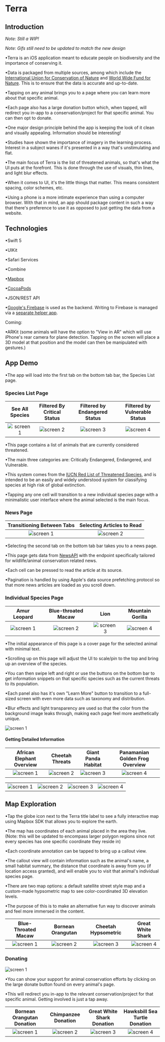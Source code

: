 # Terra

## Introduction

*Note: Still a WIP!*

*Note: Gifs still need to be updated to match the new design*

•Terra is an iOS application meant to educate people on biodiversity and the importance of conserving it. 

•Data is packaged from multiple sources, among which include the [International Union for Conservation of Nature](https://www.iucnredlist.org/) and [World Wide Fund for Nature](https://www.worldwildlife.org/). This is to ensure that the data is accurate and up-to-date.

•Tapping on any animal brings you to a page where you can learn more about that specific animal. 

•Each page also has a large donation button which, when tapped, will redirect you in-app to a conservation/project for that specific animal. You can then opt to donate.

•One major design principle behind the app is keeping the look of it clean and visually appealing. Information should be interesting!

•Studies have shown the importance of imagery in the learning process. Interest in a subject wanes if it's presented in a way that's unstimulating and flat. 

•The main focus of Terra is the list of threatened animals, so that's what the UI puts at the forefront. This is done through the use of visuals, thin lines, and light blur effects.

•When it comes to UI, it's the little things that matter. This means consistent spacing, color schemes, etc. 

•Using a phone is a more intimate experience than using a computer browser. With that in mind, an app should package content in such a way that there's preference to use it as opposed to just getting the data from a website. 



## Technologies 
•Swift 5

•UIKit

•Safari Services

•Combine

•[Mapbox](https://www.mapbox.com/)

•[CocoaPods](https://cocoapods.org/) 

•JSON/REST API

•[Google's Firebase](https://firebase.google.com/) is used as the backend. Writing to Firebase is managed via a [separate helper app](https://github.com/Anthony-R-G/Terra-Data-Upload-Helper).

Coming:

•ARKit (some animals will have the option to "View in AR" which will use iPhone's rear camera for plane detection. Tapping on the screen will place a 3D model at that position and the model can then be manipulated with gestures.)

## App Demo

•The app will load into the first tab on the bottom tab bar, the Species List page.

### Species List Page
| See All Species | Filtered By Critical Status | Filtered by Endangered Status | Filtered by Vulnerable Status |
| :------: | :------: | :------: | :------: |
|![screen 1](https://i.imgur.com/xrJUAcs.png) | ![screen 2](https://i.imgur.com/Pu9QLSc.png) | ![screen 3](https://i.imgur.com/wB5Ziou.png) | ![screen 4](https://i.imgur.com/oBdkkog.png) |

•This page contains a list of animals that are currently considered threatened. 

•The main three categories are: Critically Endangered, Endangered, and Vulnerable. 

•This system comes from the [IUCN Red List of Threatened Species](https://www.sanbi.org/skep/the-iucn-red-list-explained/), and is intended to be an easily and widely understood system for classifying species at high risk of global extinction.

•Tapping any one cell will transition to a new individual species page with a minimalistic user interface where the animal selected is the main focus.



### News Page
| Transitioning Between Tabs | Selecting Articles to Read |
| :------: | :------: |
|![screen 1](https://media.giphy.com/media/ieaU0z4wACLIYrWIey/giphy.gif) | ![screen 2](https://media.giphy.com/media/IejPdlUw4B2Yj2cfVp/giphy.gif) |

•Selecting the second tab on the bottom tab bar takes you to a news page. 

•This page gets data from [NewsAPI](https://newsapi.org/) with the endpoint specifically tailored for wildlife/animal conservation related news. 

•Each cell can be pressed to read the article at its source. 

•Pagination is handled by using Apple's data source prefetching protocol so that more news articles are loaded as you scroll down.



### Individual Species Page 
| Amur Leopard | Blue-throated Macaw | Lion | Mountain Gorilla |
| :------: | :------: | :------: | :------: |
|![screen 1](https://i.imgur.com/QjrPBUG.png) | ![screen 2](https://i.imgur.com/Gh06jD8.png) |![screen 3](https://i.imgur.com/SWMSCj1.png)|![screen 4](https://i.imgur.com/FxQyKcm.png)| 

•The initial appearance of this page is a cover page for the selected animal with minimal text.

•Scrolling up on this page will adjust the UI to scale/pin to the top and bring up an overview of the species. 

•You can then swipe left and right or use the buttons on the bottom bar to get information snippets on that specific species such as the current threats to its population. 

•Each panel also has it's own "Learn More" button to transition to a full-sized screen with even more data such as taxonomy and distribution. 

•Blur effects and light transparency are used so that the color from the background image leaks through, making each page feel more aesthetically unique. 

![screen 1](https://media.giphy.com/media/iIoxEOe632nhzJz6Lq/giphy.gif)



#### Getting Detailed Information
| African Elephant Overview | Cheetah Threats | Giant Panda Habitat | Panamanian Golden Frog Overview |
| :------: | :------: | :------: | :------: |
|![screen 1](https://i.imgur.com/P3KWBPK.png) | ![screen 2](https://i.imgur.com/7VUSOXp.png)|![screen 3](https://i.imgur.com/MbR9rte.png)| ![screen 4](https://i.imgur.com/qaBtmeo.png) |

|  |  |  |  |
| :------: | :------: | :------: | :------: |
|![screen 1](https://i.imgur.com/0hHEP6b.png) | ![screen 2](https://i.imgur.com/y8xq9CH.png)|![screen 3](https://i.imgur.com/JibFWR2.png)| ![screen 4](https://i.imgur.com/Ou2tTbz.png) |


## Map Exploration 

•Tap the globe icon next to the Terra title label to see a fully interactive map using Mapbox SDK that allows you to explore the earth.

•The map has coordinates of each animal placed in the area they live. (Note: this will be updated to encompass larger polygon regions since not every species has one specific coordinate they reside in)

•Each coordinate annotation can be tapped to bring up a callout view.

•The callout view will contain information such as the animal's name, a small habitat summary, the distance that coordinate is away from you (if location access granted), and will enable you to visit that animal's individual species page.

•There are two map options: a default satellite street style map and a custom-made hypsometric map to see color-coordinated 3D elevation levels.

•The purpose of this is to make an alternative fun way to discover animals and feel more immersed in the content.

| Blue-Throated Macaw | Bornean Orangutan | Cheetah Hypsometric | Great White Shark |
| :------: | :------: | :------: | :------: |
|![screen 1](https://i.imgur.com/FfiqdNY.png) | ![screen 2](https://i.imgur.com/Z6W90KH.png) |![screen 3](https://i.imgur.com/kYMtJIP.png)|![screen 4](https://i.imgur.com/Fl7LRci.png)|


### Donating
![screen 1](https://media.giphy.com/media/Rm2YUtHLivpcvSU0Yg/giphy.gif)


•You can show your support for animal conservation efforts by clicking on the large donate button found on every animal's page. 

•This will redirect you in-app to the relevant conservation/project for that specific animal. Getting involved is just a tap away.

| Bornean Orangutan Donation |Chimpanzee Donation| Great White Shark Donation | Hawksbill Sea Turtle Donation |
| :------: | :------: | :------: | :------: |
| ![screen 1](https://i.imgur.com/9vs6CJy.png) | ![screen 2](https://i.imgur.com/H0JdxYr.png)|![screen 3](https://i.imgur.com/1F1HbSL.png) | ![screen 4](https://i.imgur.com/xwvYHaH.png) |

